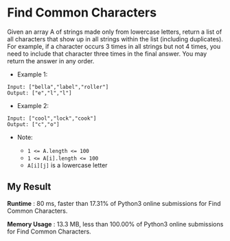 # Find Common Characters

Given an array A of strings made only from lowercase letters, return a list of all characters that show up in all strings within the list (including duplicates).  For example, if a character occurs 3 times in all strings but not 4 times, you need to include that character three times in the final answer.
You may return the answer in any order.

 
- Example 1:

```
Input: ["bella","label","roller"]
Output: ["e","l","l"]
```

- Example 2:

```
Input: ["cool","lock","cook"]
Output: ["c","o"]
```


- Note:

  - `1 <= A.length <= 100`
  - `1 <= A[i].length <= 100`
  - `A[i][j]` is a lowercase letter
  

## My Result

**Runtime** : 80 ms, faster than 17.31% of Python3 online submissions for Find Common Characters.

**Memory Usage** : 13.3 MB, less than 100.00% of Python3 online submissions for Find Common Characters.
